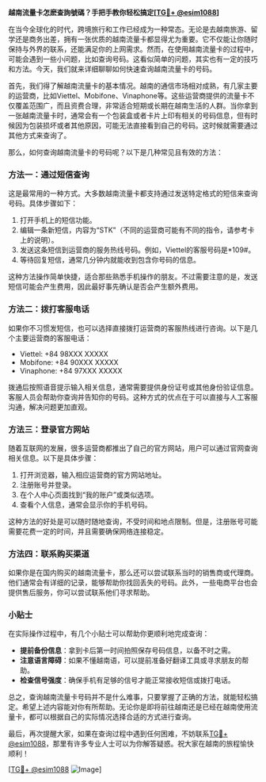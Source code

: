**越南流量卡怎麽查詢號碼？手把手教你轻松搞定[[TG💪+ @esim1088](https://t.me/s/esim1088)]**

在当今全球化的时代，跨境旅行和工作已经成为一种常态。无论是去越南旅游、留学还是商务出差，拥有一张优质的越南流量卡都显得尤为重要。它不仅能让你随时保持与外界的联系，还能满足你的上网需求。然而，在使用越南流量卡的过程中，可能会遇到一些小问题，比如查询号码。这看似简单的问题，其实也有一定的技巧和方法。今天，我们就来详细聊聊如何快速查询越南流量卡的号码。

首先，我们得了解越南流量卡的基本情况。越南的通信市场相对成熟，有几家主要的运营商，比如Viettel、Mobifone、Vinaphone等。这些运营商提供的流量卡不仅覆盖范围广，而且资费合理，非常适合短期或长期在越南生活的人群。当你拿到一张越南流量卡时，通常会有一个包装盒或者卡片上印有相关的号码信息，但有时候因为包装损坏或者其他原因，可能无法直接看到自己的号码。这时候就需要通过其他方式来查询了。

那么，如何查询越南流量卡的号码呢？以下是几种常见且有效的方法：

### 方法一：通过短信查询

这是最常用的一种方式。大多数越南流量卡都支持通过发送特定格式的短信来查询号码。具体步骤如下：

1. 打开手机上的短信功能。
2. 编辑一条新短信，内容为“STK”（不同的运营商可能有不同的指令，请参考卡上的说明）。
3. 发送这条短信到运营商的服务热线号码。例如，Viettel的客服号码是*109#。
4. 等待回复短信，通常几分钟内就能收到包含你号码的信息。

这种方法操作简单快捷，适合那些熟悉手机操作的朋友。不过需要注意的是，发送短信可能会产生费用，因此最好事先确认是否会产生额外费用。

### 方法二：拨打客服电话

如果你不习惯发短信，也可以选择直接拨打运营商的客服热线进行咨询。以下是几个主要运营商的客服电话：

- Viettel: +84 98XXX XXXXX
- Mobifone: +84 90XXX XXXXX
- Vinaphone: +84 97XXX XXXXX

拨通后按照语音提示输入相关信息，通常需要提供身份证号或其他身份验证信息。客服人员会帮助你查询并告知你的号码。这种方式的优点在于可以直接与人工客服沟通，解决问题更加直观。

### 方法三：登录官方网站

随着互联网的发展，很多运营商都推出了自己的官方网站，用户可以通过官网查询相关信息。以下是具体步骤：

1. 打开浏览器，输入相应运营商的官方网站地址。
2. 注册账号并登录。
3. 在个人中心页面找到“我的账户”或类似选项。
4. 查看个人信息，通常会显示你的手机号码。

这种方法的好处是可以随时随地查询，不受时间和地点限制。但是，注册账号可能需要花费一定的时间，并且需要确保网络连接稳定。

### 方法四：联系购买渠道

如果你是在国内购买的越南流量卡，那么还可以尝试联系当时的销售商或代理商。他们通常会有详细的记录，能够帮助你找回丢失的号码。此外，一些电商平台也会提供售后服务，你可以尝试联系他们寻求帮助。

### 小贴士

在实际操作过程中，有几个小贴士可以帮助你更顺利地完成查询：

- **提前备份信息**：拿到卡后第一时间拍照保存号码信息，以备不时之需。
- **注意语言障碍**：如果不懂越南语，可以提前准备好翻译工具或寻求朋友的帮助。
- **检查信号强度**：确保手机有足够的信号才能正常接收短信或拨打电话。

总之，查询越南流量卡号码并不是什么难事，只要掌握了正确的方法，就能轻松搞定。希望上述内容能对你有所帮助。无论你是即将前往越南还是已经在越南使用流量卡，都可以根据自己的实际情况选择合适的方式进行查询。

最后，再次提醒大家，如果在查询过程中遇到任何困难，不妨联系[TG💪+ @esim1088](https://t.me/s/esim1088)，那里有许多专业人士可以为你解答疑惑。祝大家在越南的旅程愉快顺利！

[[TG💪+ @esim1088](https://t.me/s/esim1088) ![Image](https://i.postimg.cc/4NQfJmqS/Snipaste-2025-05-13-00-14-12.png)]